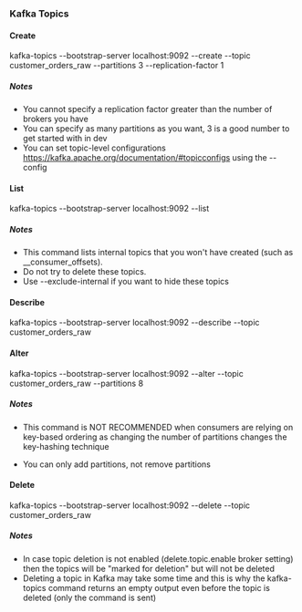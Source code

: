 ### Kafka Topics

#### Create 
kafka-topics --bootstrap-server localhost:9092 --create --topic customer_orders_raw --partitions 3 --replication-factor 1

##### Notes
- You cannot specify a replication factor greater than the number of brokers you have
- You can specify as many partitions as you want, 3 is a good number to get started with in dev
- You can set topic-level configurations https://kafka.apache.org/documentation/#topicconfigs using the --config

#### List

kafka-topics --bootstrap-server localhost:9092 --list

##### Notes
- This command lists internal topics that you won't have created (such as __consumer_offsets). 
- Do not try to delete these topics. 
- Use --exclude-internal if you want to hide these topics

#### Describe 
kafka-topics --bootstrap-server localhost:9092 --describe --topic customer_orders_raw

#### Alter
kafka-topics --bootstrap-server localhost:9092 --alter --topic customer_orders_raw --partitions 8

##### Notes

- This command is NOT RECOMMENDED when consumers are relying on key-based ordering as changing the number of partitions changes the key-hashing technique

- You can only add partitions, not remove partitions

#### Delete
kafka-topics --bootstrap-server localhost:9092 --delete --topic customer_orders_raw

##### Notes
- In case topic deletion is not enabled (delete.topic.enable broker setting) then the topics will be "marked for deletion" but will not be deleted
- Deleting a topic in Kafka may take some time and this is why the kafka-topics command returns an empty output even before the topic is deleted (only the command is sent)
